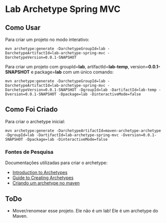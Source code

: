 # Lab Archetype Spring MVC

## Como Usar

Para criar um projeto no modo interativo:

`mvn archetype:generate -DarchetypeGroupId=lab -DarchetypeArtifactId=lab-archetype-spring-mvc -DarchetypeVersion=0.0.1-SNAPSHOT`

Para criar um projeto com groupId=**lab**,  artifactId=**lab-temp**, version=**0.0.1-SNAPSHOT** e package=**lab** com um único comando:

`mvn archetype:generate -DarchetypeGroupId=lab -DarchetypeArtifactId=lab-archetype-spring-mvc -DarchetypeVersion=0.0.1-SNAPSHOT -DgroupId=lab -DartifactId=lab-temp -Dversion=0.0.1-SNAPSHOT -Dpackage=lab -DinteractiveMode=false`

## Como Foi Criado

Para criar o archetype inicial:

`mvn archetype:generate -DarchetypeArtifactId=maven-archetype-archetype -DgroupId=lab -DartifactId=lab-archetype-spring-mvc -Dversion=0.0.1-SNAPSHOT -Dpackage=lab -DinteractiveMode=false`

### Fontes de Pesquisa

Documentações utilizadas para criar o archetype:

* [Introduction to Archetypes](https://maven.apache.org/guides/introduction/introduction-to-archetypes.html)
* [Guide to Creating Archetypes](https://maven.apache.org/guides/mini/guide-creating-archetypes.html)
* [Criando um archetype no maven](http://blog.camilolopes.com.br/criando-um-archetype-no-maven/)

## ToDo

* Mover/renomear esse projeto. Ele não é um lab! Ele é um archetype do Maven.